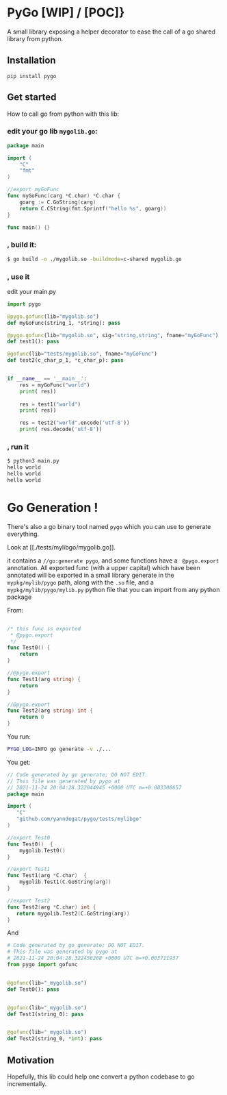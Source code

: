# PyGo [WIP] / [POC]}

A small library exposing a helper decorator to ease the call of a go shared library
from python.

## Installation
```
pip install pygo
```

## Get started
How to call go from python with this lib:

### edit your go lib `mygolib.go`:
``` Go
package main

import (
	"C"
	"fmt"
)

//export myGoFunc
func myGoFunc(carg *C.char) *C.char {
	goarg := C.GoString(carg)
	return C.CString(fmt.Sprintf("hello %s", goarg))
}

func main() {}
```

### , build it:

``` sh
$ go build -o ./mygolib.so -buildmode=c-shared mygolib.go
```

### , use it

edit your main.py
```Python
import pygo

@pygo.gofunc(lib="mygolib.so")
def myGoFunc(string_1, *string): pass

@pygo.gofunc(lib="mygolib.so", sig="string,string", fname="myGoFunc")
def test1(): pass

@gofunc(lib="tests/mygolib.so", fname="myGoFunc")
def test2(c_char_p_1, *c_char_p): pass


if __name__ == '__main__':
    res = myGoFunc("world")
    print( res))
    
    res = test1("world")
    print( res))

    res = test2("world".encode('utf-8'))
    print( res.decode('utf-8'))
```

### , run it

``` sh
$ python3 main.py
hello world
hello world
hello world
```


# Go Generation !

There's also a go binary tool named `pygo` which you can use to generate everything.


Look at [[./tests/mylibgo/mygolib.go]].

it contains a `//go:generate pygo`, and some functions have a ` @pygo.export` annotation.
All exported func (with a upper capital) which have been annotated will be exported in a small library
generate in the `mypkg/mylib/pygo` path, along with the `.so` file, and a `mypkg/mylib/pygo/mylib.py` python
file that you can import from any python package

From:

``` go

/* this func is exported
 * @pygo.export
 */
func Test0() {
	return
}

//@pygo.export
func Test1(arg string) {
	return
}

//@pygo.export
func Test2(arg string) int {
	return 0
}

```

You run:

``` sh
PYGO_LOG=INFO go generate -v ./...
```


You get:

``` go
// Code generated by go generate; DO NOT EDIT.
// This file was generated by pygo at
// 2021-11-24 20:04:28.322044945 +0000 UTC m=+0.003300657
package main

import (
   "C"
   "github.com/yanndegat/pygo/tests/mylibgo"
)

//export Test0
func Test0()  {
    mygolib.Test0()
}

//export Test1
func Test1(arg *C.char)  {
    mygolib.Test1(C.GoString(arg))
}

//export Test2
func Test2(arg *C.char) int {
   return mygolib.Test2(C.GoString(arg))
}
```

And

``` Python
# Code generated by go generate; DO NOT EDIT.
# This file was generated by pygo at
# 2021-11-24 20:04:28.322456268 +0000 UTC m=+0.003711937
from pygo import gofunc


@gofunc(lib="_mygolib.so")
def Test0(): pass


@gofunc(lib="_mygolib.so")
def Test1(string_0): pass


@gofunc(lib="_mygolib.so")
def Test2(string_0, *int): pass
```



## Motivation

Hopefully, this lib could help one convert a python codebase to go incrementally.
